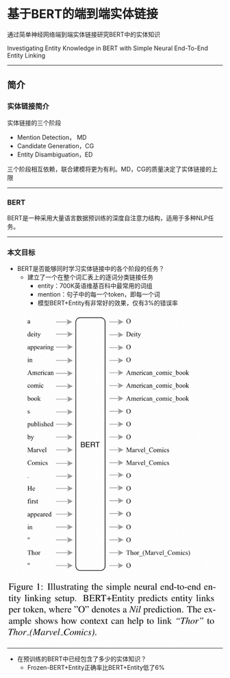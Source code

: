 # 基于BERT的端到端实体链接

通过简单神经网络端到端实体链接研究BERT中的实体知识

Investigating Entity Knowledge in BERT with Simple Neural End-To-End Entity Linking

---

## 简介

### 实体链接简介

实体链接的三个阶段

* Mention Detection， MD
* Candidate Generation，CG
* Entity Disambiguation，ED

三个阶段相互依赖，联合建模将更为有利。MD，CG的质量决定了实体链接的上限

---

### BERT

BERT是一种采用大量语言数据预训练的深度自注意力结构，适用于多种NLP任务。

---

### 本文目标

* BERT是否能够同时学习实体链接中的各个阶段的任务？
  * 建立了一个在整个词汇表上的逐词分类链接任务
    * entity：700K英语维基百科中最常用的词组
    * mention：句子中的每一个token，即每一个词
    * 模型BERT+Entity有非常好的效果，仅有3%的错误率

![Alt text](_img/bert-fig1.png)

---

* 在预训练的BERT中已经包含了多少的实体知识？
  * Frozen-BERT+Entity正确率比BERT+Entity低了6%

